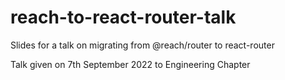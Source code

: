 # reach-to-react-router-talk
Slides for a talk on migrating from @reach/router to react-router

Talk given on 7th September 2022 to Engineering Chapter
